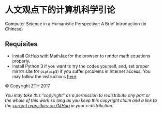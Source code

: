 人文观点下的计算机科学引论
=============
Computer Science in a Humanistic Perspective: A Brief Introduction (in Chinese)

## Requisites

- Install [GitHub with MathJax](https://chrome.google.com/webstore/detail/github-with-mathjax/ioemnmodlmafdkllaclgeombjnmnbima/related) for the browser to render math equations properly.
- Install Python 3 if you want to try the codes yourself, and, set proper mirror site for `pip`(`pip3`) if you suffer problems in Internet access. You may follow the instructions [here](https://lug.ustc.edu.cn/wiki/mirrors/help/pypi).

&copy; Copyright ZTH 2017

*You may take this "copyright" as a permission to redistribute any part or the whole of this work so long as you keep this copyright claim and a link to the [current repository on GitHub](https://github.com/zhuth/cs-humanistic-perspective/) in your redistribution.*